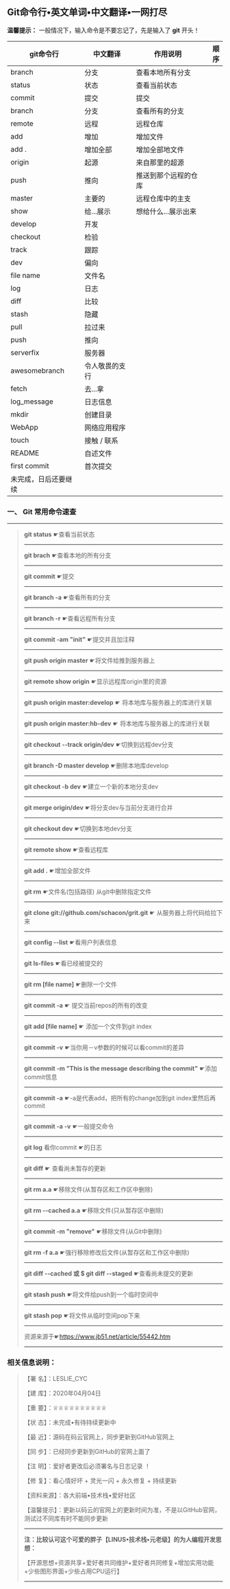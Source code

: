 ##                      Git命令行•英文单词•中文翻译•一网打尽

**温馨提示：**   一般情况下，输入命令是不要忘记了，先是输入了  **git**  开头！

| git命令行            | 中文翻译       | 作用说明             | 顺序 |
| -------------------- | -------------- | -------------------- | ---: |
| branch               | 分支           | 查看本地所有分支     |      |
| status               | 状态           | 查看当前状态         |      |
| commit               | 提交           | 提交                 |      |
| branch               | 分支           | 查看所有的分支       |      |
| remote               | 远程           | 远程仓库             |      |
| add                  | 增加           | 增加文件             |      |
| add .                | 增加全部       | 增加全部地文件       |      |
| origin               | 起源           | 来自那里的超源       |      |
| push                 | 推向           | 推送到那个远程的仓库 |      |
| master               | 主要的         | 远程仓库中的主支     |      |
| show                 | 给...展示      | 想给什么...展示出来  |      |
| develop              | 开发           |                      |      |
| checkout             | 检验           |                      |      |
| track                | 跟踪           |                      |      |
| dev                  | 偏向           |                      |      |
| file name            | 文件名         |                      |      |
| log                  | 日志           |                      |      |
| diff                 | 比较           |                      |      |
| stash                | 隐藏           |                      |      |
| pull                 | 拉过来         |                      |      |
| push                 | 推向           |                      |      |
| serverfix            | 服务器         |                      |      |
| awesomebranch        | 令人敬畏的支行 |                      |      |
| fetch                | 去...拿        |                      |      |
| log_message          | 日志信息       |                      |      |
| mkdir                | 创建目录       |                      |      |
| WebApp               | 网络应用程序   |                      |      |
| touch                | 接触 / 联系    |                      |      |
| README               | 自述文件       |                      |      |
| first commit         | 首次提交       |                      |      |
| 未完成，日后还要继续 |                |                      |      |

### **一、 Git 常用命令速查**

-----------------------------------------------------------------------------------------------------------------------------------------------------------

>**git status**   ☛查看当前状态
>
>----------------------------------------------------------------------------------------------------------------------------------------------------
>
>**git brach**  ☛查看本地的所有分支
>
>----------------------------------------------------------------------------------------------------------------------------------------------------
>
>**git commit**   ☛提交
>
>----------------------------------------------------------------------------------------------------------------------------------------------------
>
>**git branch -a**   ☛查看所有的分支
>
>----------------------------------------------------------------------------------------------------------------------------------------------------
>
>**git branch -r**    ☛查看远程所有分支
>
>----------------------------------------------------------------------------------------------------------------------------------------------------
>
>**git commit -am "init"**    ☛提交并且加注释
>
>----------------------------------------------------------------------------------------------------------------------------------------------------
>
>**git push origin master**     ☛将文件给推到服务器上
>
>----------------------------------------------------------------------------------------------------------------------------------------------------
>
>**git remote show origin**     ☛显示远程库origin里的资源
>
>----------------------------------------------------------------------------------------------------------------------------------------------------
>
>**git push origin master:develop**  ☛ 将本地库与服务器上的库进行关联
>
>----------------------------------------------------------------------------------------------------------------------------------------------------
>
>**git push origin master:hb-dev**    ☛ 将本地库与服务器上的库进行关联
>
>----------------------------------------------------------------------------------------------------------------------------------------------------
>
>**git checkout --track origin/dev**     ☛切换到远程dev分支
>
>----------------------------------------------------------------------------------------------------------------------------------------------------
>
>**git branch -D master develop**    ☛删除本地库develop
>
>----------------------------------------------------------------------------------------------------------------------------------------------------
>
>**git checkout -b dev**    ☛建立一个新的本地分支dev
>
>----------------------------------------------------------------------------------------------------------------------------------------------------
>
>**git merge origin/dev**    ☛将分支dev与当前分支进行合并
>
>----------------------------------------------------------------------------------------------------------------------------------------------------
>
>**git checkout dev**    ☛切换到本地dev分支
>
>----------------------------------------------------------------------------------------------------------------------------------------------------
>
>**git remote show**  ☛查看远程库
>
>----------------------------------------------------------------------------------------------------------------------------------------------------
>
>**git add .**  ☛增加全部文件
>
>----------------------------------------------------------------------------------------------------------------------------------------------------
>
>**git rm**    ☛文件名(包括路径) 从git中删除指定文件
>
>----------------------------------------------------------------------------------------------------------------------------------------------------
>
>**git clone git://github.com/schacon/grit.git**  ☛ 从服务器上将代码给拉下来
>
>----------------------------------------------------------------------------------------------------------------------------------------------------
>
>**git config --list**   ☛看用户列表信息
>
>----------------------------------------------------------------------------------------------------------------------------------------------------
>
>**git ls-files**   ☛看已经被提交的
>
>----------------------------------------------------------------------------------------------------------------------------------------------------
>
>**git rm [file name]**   ☛删除一个文件
>
>----------------------------------------------------------------------------------------------------------------------------------------------------
>
>**git commit -a**  ☛ 提交当前repos的所有的改变
>
>----------------------------------------------------------------------------------------------------------------------------------------------------
>
>**git add [file name]**  ☛ 添加一个文件到git index
>
>----------------------------------------------------------------------------------------------------------------------------------------------------
>
>**git commit -v**    ☛当你用－v参数的时候可以看commit的差异
>
>----------------------------------------------------------------------------------------------------------------------------------------------------
>
>**git commit -m "This is the message describing the commit"**    ☛添加commit信息
>
>----------------------------------------------------------------------------------------------------------------------------------------------------
>
>**git commit -a**    ☛-a是代表add，把所有的change加到git index里然后再commit
>
>----------------------------------------------------------------------------------------------------------------------------------------------------
>
>**git commit -a -v**    ☛一般提交命令
>
>----------------------------------------------------------------------------------------------------------------------------------------------------
>
>**git log** 看你commit  ☛的日志
>
>----------------------------------------------------------------------------------------------------------------------------------------------------
>
>**git diff**   ☛ 查看尚未暂存的更新
>
>----------------------------------------------------------------------------------------------------------------------------------------------------
>
>**git rm a.a**   ☛移除文件(从暂存区和工作区中删除)
>
>----------------------------------------------------------------------------------------------------------------------------------------------------
>
>**git rm --cached a.a**   ☛移除文件(只从暂存区中删除)
>
>----------------------------------------------------------------------------------------------------------------------------------------------------
>
>**git commit -m "remove"**    ☛移除文件(从Git中删除)
>
>----------------------------------------------------------------------------------------------------------------------------------------------------
>
>**git rm -f a.a**    ☛强行移除修改后文件(从暂存区和工作区中删除)
>
>----------------------------------------------------------------------------------------------------------------------------------------------------
>
>**git diff --cached 或 $ git diff --staged**   ☛查看尚未提交的更新
>
>----------------------------------------------------------------------------------------------------------------------------------------------------
>
>**git stash push**    ☛将文件给push到一个临时空间中
>
>----------------------------------------------------------------------------------------------------------------------------------------------------
>
>**git stash pop**    ☛将文件从临时空间pop下来
>
>----------------------------------------------------------------------------------------------------------------------------------------------------
>
>资源来源于☛https://www.jb51.net/article/55442.htm
>
>----------------------------------------------------------------------------------------------------------------------------------------------------

### 相关信息说明：

>【署 名】：LESLIE_CYC
>
>【建 库】：2020年04月04日
>
>【重 要】：♕♕♕♕♕♕♕♕♕♕
>
>【状 态】：未完成•有待持续更新中
>
>【最 近】：源码在码云官网上，同步更新到GitHub官网上
>
>【同 步】：已经同步更新到GitHub的官网上面了
>
>【注 明】：爱好者更改后必须署名与日志记录 ！
>
>【修 复】：看心情好坏 + 灵光一闪 + 永久修复 + 持续更新
>
>【资料来源】：各大前端•技术栈•爱好社区
>
>【温馨提示】：更新以码云的官网上的更新时间为准，不是以GitHub官网，测试过不同库有时不能同步更新
>
>---------------------------------------------------------------------------------------------------------------------------------------------------
>
>**注：比较认可这个可爱的胖子【LINUS•技术栈•元老级】的为人编程开发思想：**
>
>【开源思想+资源共享+爱好者共同维护+爱好者共同修复+增加实用功能+少些图形界面+少些占用CPU运行】
>
>----------------------------------------------------------------------------------------------------------------------------------------------------